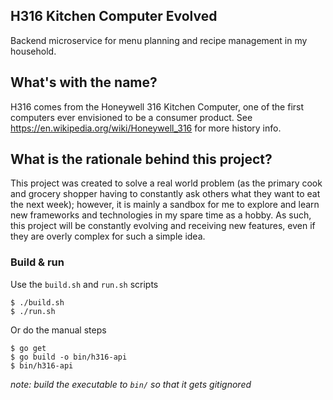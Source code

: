 ## H316 Kitchen Computer Evolved

Backend microservice for menu planning and recipe management in my household.

## What's with the name?

H316 comes from the Honeywell 316 Kitchen Computer, one of the first computers ever envisioned to be a consumer product. See https://en.wikipedia.org/wiki/Honeywell_316 for more history info.

## What is the rationale behind this project?

This project was created to solve a real world problem (as the primary cook and grocery shopper having to constantly ask others what they want to eat the next week); however, it is mainly a sandbox for me to explore and learn new frameworks and technologies in my spare time as a hobby. As such, this project will be constantly evolving and receiving new features, even if they are overly complex for such a simple idea.

### Build & run

Use the `build.sh` and `run.sh` scripts
```
$ ./build.sh
$ ./run.sh
```

Or do the manual steps
```
$ go get
$ go build -o bin/h316-api
$ bin/h316-api
```
_note: build the executable to `bin/` so that it gets gitignored_
